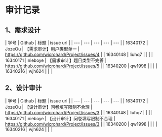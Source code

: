 # 审计记录

## 1、需求设计

| 学号 | Github | 标题 | issue url |
| --- | --- | --- | --- | --- |
| 16340172 | JozeOu | 【需求审计】用户类型单一 | https://github.com/wicrohard/Project/issues/4 |
| 16340148 | liuhq7 |  |  |
| 16340171 | nieboye | 【需求审计】题目类型不完善 | https://github.com/wicrohard/Project/issues/5 |
| 16340200 | qw1998 |  |  |
| 16340216 | wjh624 |  |  |

## 2、设计审计

| 学号 | Github | 标题 | issue url |
| --- | --- | --- | --- | --- |
| 16340172 | JozeOu | 【设计审计】问卷填写限制不合理  | https://github.com/wicrohard/Project/issues/3 |
| 16340148 | liuhq7 |  |  |
| 16340171 | nieboye | 【设计审计】问卷填写限制不合理  | https://github.com/wicrohard/Project/issues/3 |
| 16340200 | qw1998 |  |  |
| 16340216 | wjh624 |  |  |
